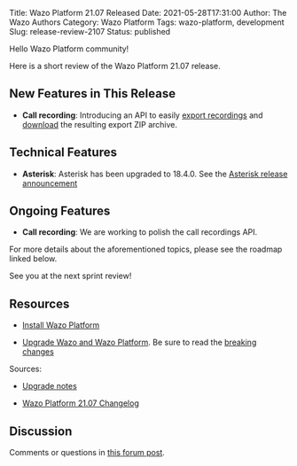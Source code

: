 Title: Wazo Platform 21.07 Released
Date: 2021-05-28T17:31:00
Author: The Wazo Authors
Category: Wazo Platform
Tags: wazo-platform, development
Slug: release-review-2107
Status: published

Hello Wazo Platform community!

Here is a short review of the Wazo Platform 21.07 release.

## New Features in This Release

* **Call recording**: Introducing an API to easily [export recordings](https://wazo-platform.org/documentation/api/cdr.html#tag/cdr/paths/~1cdr~1recordings~1media~1export/create) and [download](https://wazo-platform.org/documentation/api/cdr.html#tag/cdr/paths/~1exports~1{export_uuid}~1download/get) the resulting export ZIP archive.

## Technical Features

* **Asterisk**: Asterisk has been upgraded to 18.4.0. See the [Asterisk release announcement](https://www.asterisk.org/asterisk-news/asterisk-18-4-0-now-available/)

## Ongoing Features

* **Call recording**: We are working to polish the call recordings API.

For more details about the aforementioned topics, please see the roadmap linked below.

See you at the next sprint review!

## Resources

* [Install Wazo Platform](/use-cases)

* [Upgrade Wazo and Wazo Platform](/uc-doc/upgrade/). Be sure to read the [breaking changes](/uc-doc/upgrade/upgrade_notes#21-07)

Sources:

* [Upgrade notes](/uc-doc/upgrade/upgrade_notes#21-07)

* [Wazo Platform 21.07 Changelog](https://wazo-dev.atlassian.net/issues/?jql=project%3DWAZO%20AND%20fixVersion%3D21.07)

## Discussion

Comments or questions in [this forum post](https://wazo-platform.discourse.group/t/blog-wazo-platform-21-07-released).
